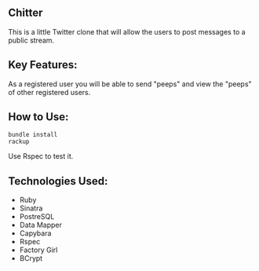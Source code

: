 Chitter
-------

This is a little Twitter clone that will allow the users to post messages to a public stream.

Key Features:
-------
As a registered user you will be able to send "peeps" and view the "peeps" of other registered users.

How to Use:
-------

```
bundle install
rackup
```

Use Rspec to test it.

Technologies Used:
-------
* Ruby
* Sinatra
* PostreSQL
* Data Mapper
* Capybara
* Rspec
* Factory Girl
* BCrypt
